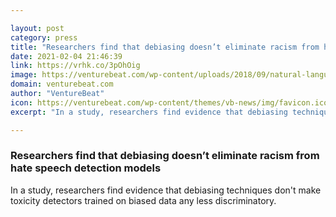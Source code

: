 ```yaml
---

layout: post
category: press
title: "Researchers find that debiasing doesn’t eliminate racism from hate speech detection models"
date: 2021-02-04 21:46:39
link: https://vrhk.co/3pOhOig
image: https://venturebeat.com/wp-content/uploads/2018/09/natural-language-processing-e1572968977211.jpg?w=1200&strip=all
domain: venturebeat.com
author: "VentureBeat"
icon: https://venturebeat.com/wp-content/themes/vb-news/img/favicon.ico
excerpt: "In a study, researchers find evidence that debiasing techniques don't make toxicity detectors trained on biased data any less discriminatory."

---
```


### Researchers find that debiasing doesn’t eliminate racism from hate speech detection models

In a study, researchers find evidence that debiasing techniques don't make toxicity detectors trained on biased data any less discriminatory.